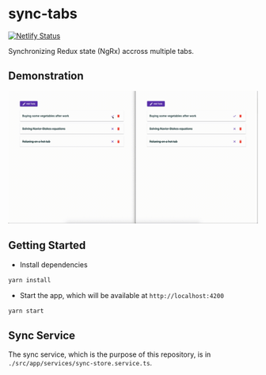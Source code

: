 # sync-tabs
[![Netlify Status](https://api.netlify.com/api/v1/badges/08b64187-31a4-486b-ab95-5a982884f5f2/deploy-status)](https://app.netlify.com/sites/kind-bose-068089/deploys)

Synchronizing Redux state (NgRx) accross multiple tabs.

## Demonstration

![demo.gif](demo.gif)

## Getting Started

- Install dependencies
```bash
yarn install
```

- Start the app, which will be available at `http://localhost:4200`
```bash
yarn start
```

## Sync Service

The sync service, which is the purpose of this repository, is in `./src/app/services/sync-store.service.ts`.